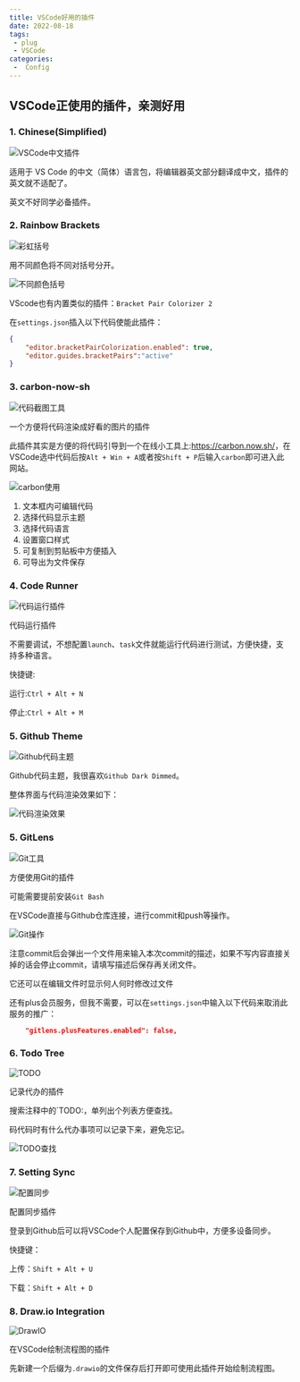 ```yaml
---
title: VSCode好用的插件
date: 2022-08-18
tags:
 - plug
 - VSCode
categories:
 -  Config
---
```


## VSCode正使用的插件，亲测好用

### 1. Chinese(Simplified)

![VSCode中文插件](http://imagebed.krins.cloud/api/image/JJZ0082D.png)

适用于 VS Code 的中文（简体）语言包，将编辑器英文部分翻译成中文，插件的英文就不适配了。

英文不好同学必备插件。

### 2. Rainbow Brackets

![彩虹括号](http://imagebed.krins.cloud/api/image/D6N8P6T4.png)

用不同颜色将不同对括号分开。

![不同颜色括号](http://imagebed.krins.cloud/api/image/0ZXFRJ08.png)

VScode也有内置类似的插件：`Bracket Pair Colorizer 2`

在`settings.json`插入以下代码使能此插件：

```json
{
    "editor.bracketPairColorization.enabled": true,
    "editor.guides.bracketPairs":"active"
}
```

### 3. carbon-now-sh

![代码截图工具](http://imagebed.krins.cloud/api/image/L66ZFTRN.png)

一个方便将代码渲染成好看的图片的插件

此插件其实是方便的将代码引导到一个在线小工具上:<https://carbon.now.sh/>，在VSCode选中代码后按`Alt + Win + A`或者按`Shift + P`后输入`carbon`即可进入此网站。

![carbon使用](http://imagebed.krins.cloud/api/image/RN004D4B.png)

1. 文本框内可编辑代码
2. 选择代码显示主题
3. 选择代码语言
4. 设置窗口样式
5. 可复制到剪贴板中方便插入
6. 可导出为文件保存

### 4. Code Runner

![代码运行插件](http://imagebed.krins.cloud/api/image/8060PHV0.png)

代码运行插件

不需要调试，不想配置`launch`、`task`文件就能运行代码进行测试，方便快捷，支持多种语言。

快捷键:

运行:`Ctrl + Alt + N`

停止:`Ctrl + Alt + M`

### 5. Github Theme

![Github代码主题](http://imagebed.krins.cloud/api/image/R2N2PL86.png)

Github代码主题，我很喜欢`Github Dark Dimmed`。

整体界面与代码渲染效果如下：

![代码渲染效果](http://imagebed.krins.cloud/api/image/ZRD6X268.png)

### 5. GitLens

![Git工具](http://imagebed.krins.cloud/api/image/XZ8BHZ66.png)

方便使用Git的插件

可能需要提前安装`Git Bash`

在VSCode直接与Github仓库连接，进行commit和push等操作。

![Git操作](http://imagebed.krins.cloud/api/image/V46L46LF.png)

注意commit后会弹出一个文件用来输入本次commit的描述，如果不写内容直接关掉的话会停止commit，请填写描述后保存再关闭文件。

它还可以在编辑文件时显示何人何时修改过文件

还有plus会员服务，但我不需要，可以在`settings.json`中输入以下代码来取消此服务的推广：

```json
    "gitlens.plusFeatures.enabled": false,
```



### 6. Todo Tree

![TODO](http://imagebed.krins.cloud/api/image/J08RP42P.png)

记录代办的插件

搜索注释中的`TODO:，单列出个列表方便查找。

码代码时有什么代办事项可以记录下来，避免忘记。

![TODO查找](http://imagebed.krins.cloud/api/image/0RXRJ64L.png)

### 7. Setting Sync

![配置同步](http://imagebed.krins.cloud/api/image/R48VVX0P.png)

配置同步插件

登录到Github后可以将VSCode个人配置保存到Github中，方便多设备同步。

快捷键：

上传：`Shift + Alt + U`

下载：`Shift + Alt + D`

### 8. Draw.io Integration

![DrawIO](http://imagebed.krins.cloud/api/image/N860VV8H.png)

在VSCode绘制流程图的插件

先新建一个后缀为`.drawio`的文件保存后打开即可使用此插件开始绘制流程图。


